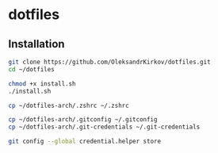# dotfiles

## Installation

```sh
git clone https://github.com/OleksandrKirkov/dotfiles.git
cd ~/dotfiles
```

```sh
chmod +x install.sh
./install.sh 
```

```sh
cp ~/dotfiles-arch/.zshrc ~/.zshrc
```

```sh
cp ~/dotfiles-arch/.gitconfig ~/.gitconfig
cp ~/dotfiles-arch/.git-credentials ~/.git-credentials

git config --global credential.helper store
```
